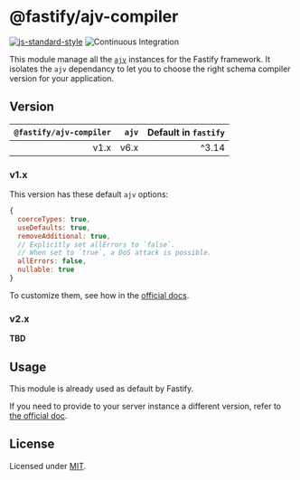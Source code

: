 # @fastify/ajv-compiler

[![js-standard-style](https://img.shields.io/badge/code%20style-standard-brightgreen.svg?style=flat)](http://standardjs.com/)
![Continuous Integration](https://github.com/fastify/ajv-compiler/workflows/Continuous%20Integration/badge.svg)

This module manage all the [`ajv`](https://www.npmjs.com/package/ajv) instances for the Fastify framework.
It isolates the `ajv` dependancy to let you to choose the right schema compiler version for your application.


## Version

| `@fastify/ajv-compiler` | `ajv` | Default in `fastify` |
|------------------------:|------:|---------------------:|
|                    v1.x |  v6.x |                ^3.14 |


### v1.x

This version has these default `ajv` options:

```js
{
  coerceTypes: true,
  useDefaults: true,
  removeAdditional: true,
  // Explicitly set allErrors to `false`.
  // When set to `true`, a DoS attack is possible.
  allErrors: false,
  nullable: true
}
```

To customize them, see how in the [official docs](https://www.fastify.io/docs/latest/Server/#ajv).


### v2.x

**TBD**


## Usage

This module is already used as default by Fastify.

If you need to provide to your server instance a different version, refer to [the official doc](https://www.fastify.io/docs/latest/Server/#schemacontroller).

## License

Licensed under [MIT](./LICENSE).
